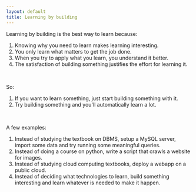 ```yaml
---
layout: default
title: Learning by building
---
```


Learning by building is the best way to learn because:

1. Knowing why you need to learn makes learning interesting.
2. You only learn what matters to get the job done.
3. When you try to apply what you learn, you understand it better. 
4. The satisfaction of building something justifies the effort for learning it.


<br>

So:

1. If you want to learn something, just start building something with it.
2. Try building something and you'll automatically learn a lot.

<br>

A few examples:

1. Instead of studying the textbook on DBMS, setup a MySQL server, import some data and try running some meaningful queries.
2. Instead of doing a course on python, write a script that crawls a website for images.
3. Instead of studying cloud computing textbooks, deploy a webapp on  a public cloud.
4. Instead of deciding what technologies to learn, build something interesting and learn whatever is needed to make it happen.










